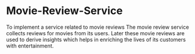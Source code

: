 # Movie-Review-Service
To implement a service related to movie reviews
The movie review service collects reviews for movies from its users. Later these
movie reviews are used to derive insights which helps in enriching the lives of its
customers with entertainment.
